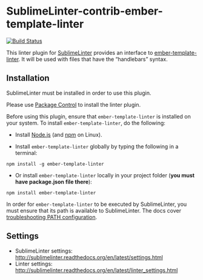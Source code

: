 SublimeLinter-contrib-ember-template-linter
================================

[![Build Status](https://travis-ci.org/SublimeLinter/SublimeLinter-contrib-ember-template-linter.svg?branch=master)](https://travis-ci.org/SublimeLinter/SublimeLinter-contrib-ember-template-linter)

This linter plugin for [SublimeLinter](https://github.com/SublimeLinter/SublimeLinter) provides an interface to [ember-template-linter](https://github.com/ember-template-lint/ember-template-lint). It will be used with files that have the “handlebars” syntax.

## Installation
SublimeLinter must be installed in order to use this plugin. 

Please use [Package Control](https://packagecontrol.io) to install the linter plugin.

Before using this plugin, ensure that `ember-template-linter` is installed on your system.
To install `ember-template-linter`, do the following:

- Install [Node.js](http://nodejs.org) (and [npm](https://github.com/joyent/node/wiki/Installing-Node.js-via-package-manager) on Linux).

- Install `ember-template-linter` globally by typing the following in a terminal:
```
npm install -g ember-template-linter
```
    
- Or install `ember-template-linter` locally in your project folder (**you must have package.json file there**):
```
npm install ember-template-linter
```


In order for `ember-template-linter` to be executed by SublimeLinter, you must ensure that its path is available to SublimeLinter. The docs cover [troubleshooting PATH configuration](http://sublimelinter.readthedocs.io/en/latest/troubleshooting.html#finding-a-linter-executable).

## Settings
- SublimeLinter settings: http://sublimelinter.readthedocs.org/en/latest/settings.html
- Linter settings: http://sublimelinter.readthedocs.org/en/latest/linter_settings.html

